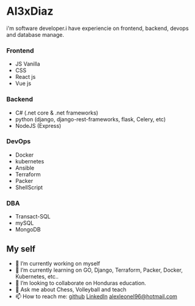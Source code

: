 # **Al3xDiaz**

i'm software developer.i have experiencie on frontend, backend, devops and database manage.

### Frontend
* JS Vanilla
* CSS
* React js
* Vue js

### Backend
* C# (.net core & .net frameworks)
* python (django, django-rest-frameworks, flask, Celery, etc)
* NodeJS (Express)

### DevOps
* Docker
* kubernetes
* Ansible
* Terraform
* Packer
* ShellScript

### DBA
* Transact-SQL
* mySQL
* MongoDB

## My self
- 🔭 I’m currently working on myself
- 🌱 I’m currently learning on GO, Django, Terraform, Packer, Docker, Kubernetes, etc..
- 👯 I’m looking to collaborate on Honduras education.
- 💬 Ask me about Chess, Volleyball and teach
- 📫 How to reach me: [github](http://github.com/al3xdiaz) [LinkedIn](https://www.linkedin.com/in/al3xdiaz/) alexleonel96@hotmail.com

